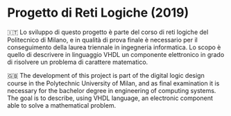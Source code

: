 # Progetto di Reti Logiche (2019)
:it: Lo sviluppo di questo progetto è parte del corso di reti logiche del Politecnico di Milano, e in qualità di prova finale è necessario per il conseguimento della laurea triennale in ingegneria informatica.
Lo scopo è quello di descrivere in linguaggio VHDL un componente elettronico in grado di risolvere un problema di carattere matematico.

:uk: The development of this project is part of the digital logic design course in the Polytechnic University of Milan, and as final examination it is necessary for the bachelor degree in engineering of computing systems.
The goal is to describe, using VHDL language, an electronic component able to solve a mathematical problem.

